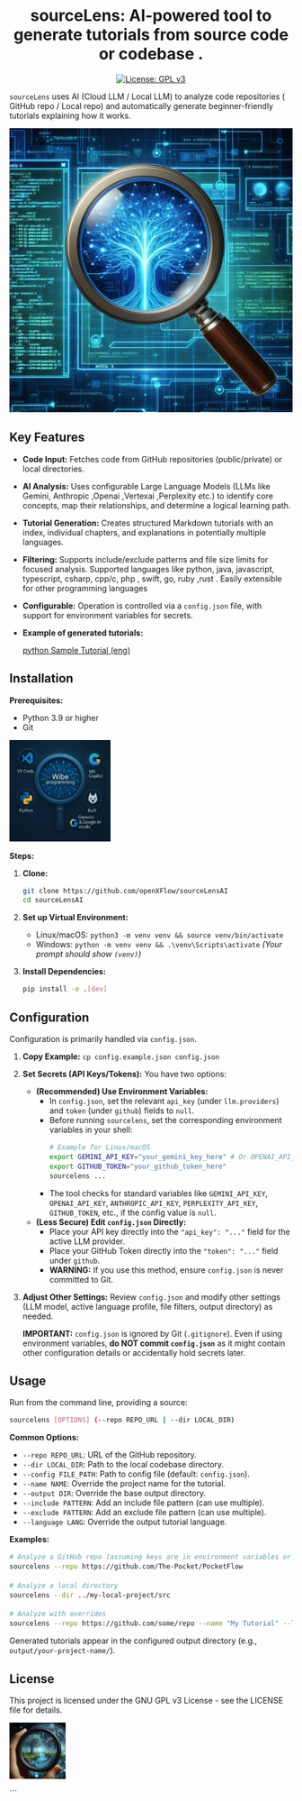 <h1 align="center">sourceLens:  AI-powered tool to generate tutorials from source code or codebase .</h1>

<p align="center">
  <a href="https://www.gnu.org/licenses/gpl-3.0"><img src="https://img.shields.io/badge/License-GPLv3-blue.svg" alt="License: GPL v3"></a>
</p>

`sourceLens` uses AI (Cloud LLM / Local LLM) to analyze code repositories ( GitHub repo / Local repo) and automatically generate beginner-friendly tutorials explaining how it works.


<p align="center">
  <img src="./docs/assets/banner1.png" alt="sourceLens Banner" width="600"/>
</p>



## Key Features

*   **Code Input:** Fetches code from GitHub repositories (public/private) or local directories.
*   **AI Analysis:** Uses configurable Large Language Models (LLMs like Gemini, Anthropic ,Openai ,Vertexai ,Perplexity etc.) to identify core concepts, map their relationships, and determine a logical learning path.
*   **Tutorial Generation:** Creates structured Markdown tutorials with an index, individual chapters, and explanations in potentially multiple languages.
*   **Filtering:** Supports include/exclude patterns and file size limits for focused analysis. Supported languages like python, java, javascript, typescript, csharp, cpp/c, php , swift, go, ruby ,rust . Easily extensible for other programming languages

*   **Configurable:** Operation is controlled via a `config.json` file, with support for environment variables for secrets.

*   **Example of generated tutorials:** 

    [python Sample Tutorial (eng) ](./output/python-sample-project/index.md)


## Installation

**Prerequisites:**

*   Python 3.9 or higher
*   Git
<p align="left">
  <img src="./docs/assets/banner3.png" alt="sourceLens Banner" width="180"/>
</p>

**Steps:**

1.  **Clone:**
    ```bash
    git clone https://github.com/openXFlow/sourceLensAI
    cd sourceLensAI
    ```

2.  **Set up Virtual Environment:**
    *   Linux/macOS: `python3 -m venv venv && source venv/bin/activate`
    *   Windows: `python -m venv venv && .\venv\Scripts\activate`
    *(Your prompt should show `(venv)`)*

3.  **Install Dependencies:**
    ```bash
    pip install -e .[dev]
    ```

## Configuration

Configuration is primarily handled via `config.json`.

1.  **Copy Example:** `cp config.example.json config.json`

2.  **Set Secrets (API Keys/Tokens):** You have two options:
    *   **(Recommended) Use Environment Variables:**
        *   In `config.json`, set the relevant `api_key` (under `llm.providers`) and `token` (under `github`) fields to `null`.
        *   Before running `sourcelens`, set the corresponding environment variables in your shell:
            ```bash
            # Example for Linux/macOS
            export GEMINI_API_KEY="your_gemini_key_here" # Or OPENAI_API_KEY, ANTHROPIC_API_KEY, etc.
            export GITHUB_TOKEN="your_github_token_here"
            sourcelens ...
            ```
        *   The tool checks for standard variables like `GEMINI_API_KEY`, `OPENAI_API_KEY`, `ANTHROPIC_API_KEY`, `PERPLEXITY_API_KEY`, `GITHUB_TOKEN`, etc., if the config value is `null`.
    *   **(Less Secure) Edit `config.json` Directly:**
        *   Place your API key directly into the `"api_key": "..."` field for the active LLM provider.
        *   Place your GitHub Token directly into the `"token": "..."` field under `github`.
        *   **WARNING:** If you use this method, ensure `config.json` is never committed to Git.

3.  **Adjust Other Settings:** Review `config.json` and modify other settings (LLM model, active language profile, file filters, output directory) as needed.

    **IMPORTANT:** `config.json` is ignored by Git (`.gitignore`). Even if using environment variables, **do NOT commit `config.json`** as it might contain other configuration details or accidentally hold secrets later.


## Usage

Run from the command line, providing a source:

```bash
sourcelens [OPTIONS] (--repo REPO_URL | --dir LOCAL_DIR)
```

**Common Options:**

*   `--repo REPO_URL`: URL of the GitHub repository.
*   `--dir LOCAL_DIR`: Path to the local codebase directory.
*   `--config FILE_PATH`: Path to config file (default: `config.json`).
*   `--name NAME`: Override the project name for the tutorial.
*   `--output DIR`: Override the base output directory.
*   `--include PATTERN`: Add an include file pattern (can use multiple).
*   `--exclude PATTERN`: Add an exclude file pattern (can use multiple).
*   `--language LANG`: Override the output tutorial language.

**Examples:**

```bash
# Analyze a GitHub repo (assuming keys are in environment variables or config.json)
sourcelens --repo https://github.com/The-Pocket/PocketFlow

# Analyze a local directory
sourcelens --dir ../my-local-project/src

# Analyze with overrides
sourcelens --repo https://github.com/some/repo --name "My Tutorial" --language spanish
```

Generated tutorials appear in the configured output directory (e.g., `output/your-project-name/`).

## License

This project is licensed under the GNU GPL v3 License - see the LICENSE file for details.
<p align="left">
  <img src="./docs/assets/banner2.png" alt="sourceLens Banner". 
  width="100"/>
</p>
```
